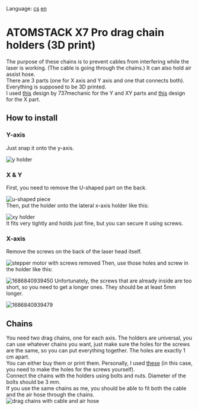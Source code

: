 Language:
[cs](https://github.com/pslib-cz/2022-p2a-mme-pppp-CernyDavid/blob/main/README.cs.md)
[en](https://github.com/pslib-cz/2022-p2a-mme-pppp-CernyDavid/blob/main/README.md)
# ATOMSTACK X7 Pro drag chain holders (3D print)
The purpose of these chains is to prevent cables from interfering while the laser is working. (The cable is going through the chains.) It can also hold air assist hose.  
There are 3 parts (one for X axis and Y axis and one that connects both). Everything is supposed to be 3D printed.  
I used [this](https://www.thingiverse.com/thing:5506701) design by 737mechanic for the Y and XY parts and [this](https://www.thingiverse.com/thing:5274651) design for the X part.  

## How to install
### Y-axis
Just snap it onto the y-axis.  
  
![y holder](https://github.com/pslib-cz/2022-p2a-mme-pppp-CernyDavid/assets/91247706/19cd7f9b-db28-4e09-91e9-0460d279e866)  
### X & Y
First, you need to remove the U-shaped part on the back.  
  
![u-shaped piece](https://github.com/pslib-cz/2022-p2a-mme-pppp-CernyDavid/assets/91247706/1950edec-6c18-42f8-af69-c58a0ef0ed18)  
Then, put the holder onto the lateral x-axis holder like this:
  
![xy holder](https://github.com/pslib-cz/2022-p2a-mme-pppp-CernyDavid/assets/91247706/42022466-dc88-43f6-997c-fa8b20e433a0)  
It fits very tightly and holds just fine, but you can secure it using screws.  
### X-axis  
Remove the screws on the back of the laser head itself.  

![stepper motor with screws removed](https://github.com/pslib-cz/2022-p2a-mme-pppp-CernyDavid/assets/91247706/b88a9b18-70dd-4eb1-a8fc-b6fa3c6a5303)
Then, use those holes and screw in the holder like this: 
  
![1686840939450](https://github.com/pslib-cz/2022-p2a-mme-pppp-CernyDavid/assets/91247706/b7322ecc-bd63-46a0-a58c-a0a94e803cd7)
Unfortunately, the screws that are already inside are too short, so you need to get a longer ones. They should be at least 5mm longer.  
  
![1686840939479](https://github.com/pslib-cz/2022-p2a-mme-pppp-CernyDavid/assets/91247706/5de9eed2-2ec0-4a3f-b7c6-9581345ad61b)  
## Chains
You need two drag chains, one for each axis. The holders are universal, you can use whatever chains you want, just make sure the holes for the screws are the same, so you can put everything together. The holes are exactly 1 cm apart.  
You can either buy them or print them. Personally, I used [these](https://www.thingiverse.com/thing:2920060) (in this case, you need to make the holes for the screws yourself).  
Connect the chains with the holders using bolts and nuts. Diameter of the bolts should be 3 mm.  
If you use the same chains as me, you should be able to fit both the cable and the air hose through the chains.  
![drag chains with cable and air hose](https://github.com/pslib-cz/2022-p2a-mme-pppp-CernyDavid/assets/91247706/cb3a437c-3a41-4f13-bbae-1c20c040dc2e)
